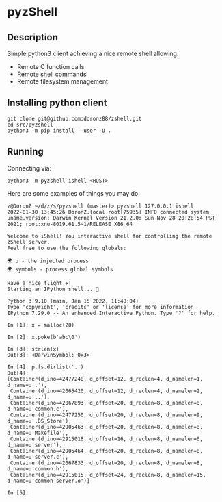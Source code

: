 # pyzShell

## Description

Simple python3 client achieving a nice remote shell allowing:
* Remote C function calls
* Remote shell commands
* Remote filesystem management

## Installing python client

```shell
git clone git@github.com:doronz88/zshell.git
cd src/pyzshell
python3 -m pip install --user -U .
```

## Running

Connecting via:

```shell
python3 -m pyzshell ishell <HOST>
```

Here are some examples of things you may do:

```
z@DoronZ ~/d/z/s/pyzshell (master)> pyzshell 127.0.0.1 ishell
2022-01-30 13:45:26 DoronZ.local root[75935] INFO connected system uname.version: Darwin Kernel Version 21.2.0: Sun Nov 28 20:28:54 PST 2021; root:xnu-8019.61.5~1/RELEASE_X86_64

Welcome to iShell! You interactive shell for controlling the remote zShell server.
Feel free to use the following globals:

🌍 p - the injected process
🌍 symbols - process global symbols

Have a nice flight ✈️!
Starting an IPython shell... 🐍

Python 3.9.10 (main, Jan 15 2022, 11:48:04)
Type 'copyright', 'credits' or 'license' for more information
IPython 7.29.0 -- An enhanced Interactive Python. Type '?' for help.

In [1]: x = malloc(20)

In [2]: x.poke(b'abc\0')

In [3]: strlen(x)
Out[3]: <DarwinSymbol: 0x3>

In [4]: p.fs.dirlist('.')
Out[4]:
[Container(d_ino=42477240, d_offset=12, d_reclen=4, d_namelen=1, d_name=u'.'),
 Container(d_ino=42065420, d_offset=12, d_reclen=4, d_namelen=2, d_name=u'..'),
 Container(d_ino=42067893, d_offset=20, d_reclen=8, d_namelen=8, d_name=u'common.c'),
 Container(d_ino=42477250, d_offset=20, d_reclen=8, d_namelen=9, d_name=u'.DS_Store'),
 Container(d_ino=42905463, d_offset=20, d_reclen=8, d_namelen=8, d_name=u'Makefile'),
 Container(d_ino=42915018, d_offset=16, d_reclen=8, d_namelen=6, d_name=u'server'),
 Container(d_ino=42905464, d_offset=20, d_reclen=8, d_namelen=8, d_name=u'server.c'),
 Container(d_ino=42067833, d_offset=20, d_reclen=8, d_namelen=8, d_name=u'common.h'),
 Container(d_ino=42915015, d_offset=24, d_reclen=8, d_namelen=15, d_name=u'common_server.o')]

In [5]:
```